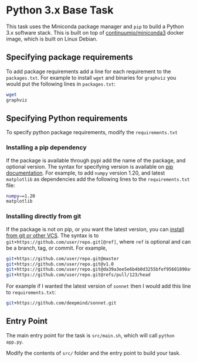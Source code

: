 # Python 3.x Base Task

This task uses the Miniconda package manager and `pip` to build a Python 3.x software stack.
This is built on top of [continuumio/miniconda3](https://hub.docker.com/r/continuumio/miniconda3/dockerfile) docker image, which is built on Linux Debian.

## Specifying package requirements
To add package requirements add a line for each requirement to the `packages.txt`. For example to install `wget` and binaries for `graphviz` you would put the following lines in `packages.txt`:

```bash
wget
graphviz
```

## Specifying Python requirements
To specify python package requirements, modify the `requirements.txt`

### Installing a pip dependency
If the package is available through pypi add the name of the package, and optional version. 
The syntax for specifying version is available on [pip documentation](https://pip.pypa.io/en/stable/cli/pip_install/#requirement-specifiers).
For example, to add `numpy` version 1.20, and latest `matplotlib` as dependencies add the following lines to the `requirements.txt` file:

```bash
numpy==1.20
matplotlib
```

### Installing directly from git
If the package is not on pip, or you want the latest version, you can [install from git or other VCS](https://pip.pypa.io/en/stable/topics/vcs-support/).
The syntax is to `git+https://github.com/user/repo.git[@ref]`, where `ref` is optional and can be a branch, tag, or commit. For example,
```bash
git+https://github.com/user/repo.git@master
git+https://github.com/user/repo.git@v1.0
git+https://github.com/user/repo.git@da39a3ee5e6b4b0d3255bfef95601890afd80709
git+https://github.com/user/repo.git@refs/pull/123/head
```

For example if I wanted the latest version of `sonnet` then I would add this line to `requirements.txt`:
```bash
git+https://github.com/deepmind/sonnet.git
```

## Entry Point

The main entry point for the task is `src/main.sh`, which will call `python app.py`. 

Modify the contents of `src/` folder and the entry point to build your task.